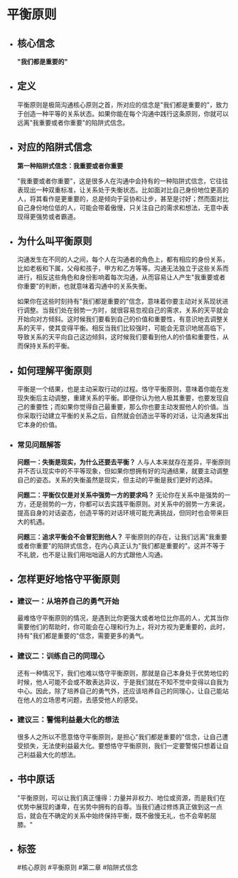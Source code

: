 # 平衡原则
- ## 核心信念
  **"我们都是重要的"**
- ## 定义
  平衡原则是极简沟通核心原则之首，所对应的信念是"我们都是重要的"，致力于创造一种平等的关系状态。如果你能在每个沟通中践行这条原则，你就可以远离"我重要或者你重要"的陷阱式信念。
- ## 对应的陷阱式信念
  **第一种陷阱式信念：我重要或者你重要**
  
  "我重要或者你重要"，这是很多人在沟通中会持有的一种陷阱式信念，它往往表现出一种双重标准，让关系处于失衡状态。比如面对比自己身份地位更高的人，将其看作是更重要的，总是倾向于妥协和让步，甚至是讨好；然而面对比自己身份地位低的人，可能会带着傲慢，只关注自己的需求和想法，无意中表现得更强势或者霸道。
- ## 为什么叫平衡原则
  沟通发生在不同的人之间，每个人在沟通者的角色上，都有相应的身份关系，比如老板和下属，父母和孩子，甲方和乙方等等。沟通无法独立于这些关系而进行，相反这些角色和身份影响着每次沟通，从而容易让人产生"我重要或者你重要"的判断，也就意味着沟通中的关系失衡。
  
  如果你在这些时刻持有"我们都是重要的"信念，意味着你要主动对关系现状进行调整。当我们处在弱势一方时，就很容易忽视自己的需求，关系的天平就会开始向对方倾斜。这时候我们要看到自己的价值和重要性，有意识地去调整关系的天平，使其变得平衡。相反当我们比较强时，可能会无意识地居高临下，导致关系的天平向自己这边倾斜，这时候我们要看到他人的价值和重要性，从而保持关系的平衡。
- ## 如何理解平衡原则
  平衡是一个结果，也是主动采取行动的过程。恪守平衡原则，意味着你能在发现失衡后主动调整，重建关系的平衡。即便你认为他人极其重要，也要发现自己的重要性；而如果你觉得自己最重要，那么你也要主动发掘他人的价值。当你采取行动建立平衡的关系之后，自然就会创造出平等的对话，让沟通发挥出它本身的价值。
- ### 常见问题解答
  
  **问题一：失衡是现实，为什么还要去平衡？**
  人与人本来就存在差异，平衡原则并不否认现实中的不平等现象，但如果你想拥有好的沟通结果，就要主动调整自己的姿态。关系的失衡虽然是现实，但主动的平衡是我们更好的选择。
  
  **问题二：平衡仅仅是对关系中强势一方的要求吗？**
  无论你在关系中是强势的一方，还是弱势的一方，你都可以去实践平衡原则。对关系中的弱势一方来说，提高自身的对话姿态，创造平等的对话环境可能充满挑战，但同时也会带来巨大的机遇。
  
  **问题三：追求平衡会不会冒犯到他人？**
  平衡原则的存在，让我们远离"我重要或者你重要"的陷阱式信念，在内心真正认为"我们都是重要的"。这并不等于不礼貌，也不是让我们用咄咄逼人的方式跟他人沟通。
- ## 怎样更好地恪守平衡原则
- ### 建议一：从培养自己的勇气开始
  最难恪守平衡原则的情况，是遇到比你更强大或者地位比你高的人，尤其当你需要他们的帮助时，你可能会在心理和行为上，将对方视为更重要的，此时，持有"我们都是重要的"信念，需要更多的勇气。
- ### 建议二：训练自己的同理心
  还有一种情况下，我们也难以恪守平衡原则，那就是自己本身处于优势地位的时候，他人可能不会或不敢表达异议，于是我们就在不知不觉中变得以自我为中心。因此，除了培养自己的勇气外，还应该培养自己的同理心，让自己能站在他人的立场思考问题，去感受他人的感受。
- ### 建议三：警惕利益最大化的想法
  很多人之所以不愿意恪守平衡原则，是担心"我们都是重要的"信念，让自己遭受损失，无法使利益最大化。要想恪守平衡原则，我们一定要警惕只想着让自己利益最大化的想法。
- ## 书中原话
  "平衡原则，可以让我们真正懂得：力量并非权力、地位或资源，而是我们在优势中展现的谦卑，在劣势中拥有的自尊。当我们通过修炼真正做到这一点后，就会在不确定的关系中始终保持平衡，既不傲慢无礼，也不会卑躬屈膝。"
- ## 标签
  #核心原则 #平衡原则 #第二章 #陷阱式信念
